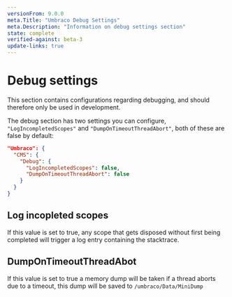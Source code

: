 ```yaml
---
versionFrom: 9.0.0
meta.Title: "Umbraco Debug Settings"
meta.Description: "Information on debug settings section"
state: complete
verified-against: beta-3
update-links: true
---
```


# Debug settings

This section contains configurations regarding debugging, and should therefore only be used in development.

The debug section has two settings you can configure, `"LogIncompletedScopes"` and `"DumpOnTimeoutThreadAbort"`, both of these are false by default:

```json
"Umbraco": {
  "CMS": {
    "Debug": {
      "LogIncompletedScopes": false,
      "DumpOnTimeoutThreadAbort": false
    }
  }
}
```

## Log incopleted scopes

If this value is set to true, any scope that gets disposed without first being completed will trigger a log entry containing the stacktrace.

## DumpOnTimeoutThreadAbot

If this value is set to true a memory dump will be taken if a thread aborts due to a timeout, this dump will be saved to `/umbraco/Data/MiniDump`